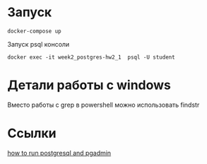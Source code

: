 


# Запуск

```
docker-compose up
```


Запуск psql консоли 
```
docker exec -it week2_postgres-hw2_1  psql -U student
```


# Детали работы с windows 
Вместо работы с grep в powershell можно использовать findstr


# Ссылки

[how to run postgresql and pgadmin](https://towardsdatascience.com/how-to-run-postgresql-and-pgadmin-using-docker-3a6a8ae918b5)


